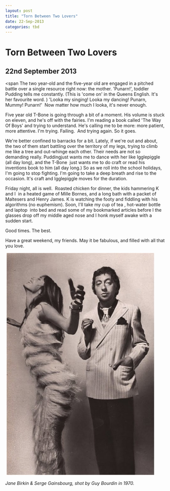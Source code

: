 ```yaml
---
layout: post
title: "Torn Between Two Lovers"
date: 22-Sep-2013
categories: tbd
---
```


# Torn Between Two Lovers

## 22nd September 2013

<span The two year-old and the five-year old are engaged in a pitched battle over a single resource right now: the mother. 'Punarn!',   toddler Pudding tells me constantly. (This is 'come on' in the Queens English. It's her favourite word. ) 'Looka my singing! Looka my dancing! Punarn, Mummy! Punarn!'  Now matter how much I looka, it's never enough.</span>

Five year old T-Bone is going through a bit of a moment. His volume is stuck on eleven, and he's off with the fairies. I'm reading a book called 'The Way Of Boys' and trying to understand. He's calling me to be more: more patient, more attentive. I'm trying. Failing.  And trying again. So it goes.

We're better confined to barracks for a bit. Lately, if we're out and about, the two of them start battling over the territory of my legs, trying to climb me like a tree and out-whinge each other. Their needs are not so demanding really. Puddingjust wants me to dance with her like Igglepiggle (all day long), and the T-Bone  just wants me to do craft or read his inventions book to him (all day long.) So as we roll into the school holidays, I'm going to stop fighting. I'm going to take a deep breath and rise to the occasion. It's craft and Igglepiggle moves for the duration.

Friday night, all is well.  Roasted chicken for dinner, the kids hammering K and I  in a heated game of Mille Bornes, and a long bath with a packet of Maltesers and Henry James. K is watching the footy and fiddling with his algorithms (no euphemism). Soon, I'll take my cup of tea , hot-water bottle and laptop  into bed and read some of my bookmarked articles before I the glasses drop off my middle aged nose and I honk myself awake with a sudden start.

Good times. The best.

Have a great weekend, my friends. May it be fabulous, and filled with all that you love.

 <img class="photo-horiz" src="/images/2013/09/181481059953711476_RnqYyHSU_f.jpg" />

*Jane Birkin &amp; Serge Gainsbourg, shot by Guy Bourdin in 1970.*


